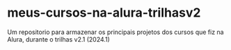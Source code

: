 # meus-cursos-na-alura-trilhasv2
Um repositorio para armazenar os principais projetos dos cursos que fiz na Alura, durante o trilhas v2.1 (2024.1)
